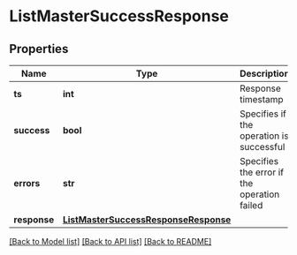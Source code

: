 # ListMasterSuccessResponse

## Properties
Name | Type | Description | Notes
------------ | ------------- | ------------- | -------------
**ts** | **int** | Response timestamp | [optional] 
**success** | **bool** | Specifies if the operation is successful | [optional] 
**errors** | **str** | Specifies the error if the operation failed | [optional] 
**response** | [**ListMasterSuccessResponseResponse**](ListMasterSuccessResponseResponse.md) |  | [optional] 

[[Back to Model list]](../README.md#documentation-for-models) [[Back to API list]](../README.md#documentation-for-api-endpoints) [[Back to README]](../README.md)

